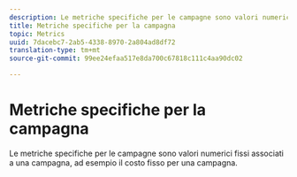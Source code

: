 ```yaml
---
description: Le metriche specifiche per le campagne sono valori numerici fissi associati a una campagna, ad esempio il costo fisso per una campagna.
title: Metriche specifiche per la campagna
topic: Metrics
uuid: 7dacebc7-2ab5-4338-8970-2a804ad8df72
translation-type: tm+mt
source-git-commit: 99ee24efaa517e8da700c67818c111c4aa90dc02

---
```



# Metriche specifiche per la campagna

Le metriche specifiche per le campagne sono valori numerici fissi associati a una campagna, ad esempio il costo fisso per una campagna.

